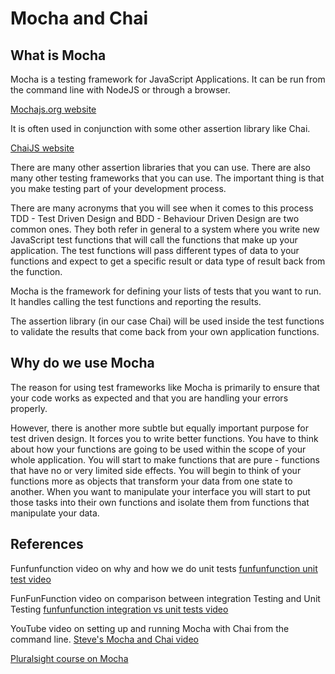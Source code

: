 # Mocha and Chai

## What is Mocha

Mocha is a testing framework for JavaScript Applications. It can be run from the command line with NodeJS or through a browser.

[Mochajs.org website](https://mochajs.org/)

It is often used in conjunction with some other assertion library like Chai.

[ChaiJS website](http://chaijs.com/api/bdd/)

There are many other assertion libraries that you can use. There are also many other testing frameworks that you can use. The important thing is that you make testing part of your development process. 

There are many acronyms that you will see when it comes to this process TDD - Test Driven Design and BDD - Behaviour Driven Design are two common ones. They both refer in general to a system where you write new JavaScript test functions that will call the functions that make up your application. The test functions will pass different types of data to your functions and expect to get a specific result or data type of result back from the function.

Mocha is the framework for defining your lists of tests that you want to run. It handles calling the test functions and reporting the results.

The assertion library (in our case Chai) will be used inside the test functions to validate the results that come back from your own application functions.

## Why do we use Mocha

The reason for using test frameworks like Mocha is primarily to ensure that your code works as expected and that you are handling your errors properly. 

However, there is another more subtle but equally important purpose for test driven design. It forces you to write better functions. You have to think about how your functions are going to be used within the scope of your whole application. You will start to make functions that are pure - functions that have no or very limited side effects. You will begin to think of your functions more as objects that transform your data from one state to another. When you want to manipulate your interface you will start to put those tasks into their own functions and isolate them from functions that manipulate your data.

## References

Funfunfunction video on why and how we do unit tests
[funfunfunction unit test video](https://www.youtube.com/watch?v=TWBDa5dqrl8)

FunFunFunction video on comparison between integration Testing and Unit Testing
[funfunfunction integration vs unit tests video](https://www.youtube.com/watch?v=vqAaMVoKz1c)

YouTube video on setting up and running Mocha with Chai from the command line.
[Steve's Mocha and Chai video](https://youtu.be/qxE1D5qbQJU)

[Pluralsight course on Mocha](https://app.pluralsight.com/library/courses/mocha-javascript-testing-nodejs/table-of-contents)
